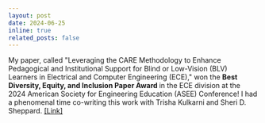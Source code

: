 ```yaml
---
layout: post
date: 2024-06-25
inline: true
related_posts: false
---
```


My paper, called "Leveraging the CARE Methodology to Enhance Pedagogical and Institutional Support for Blind or Low-Vision (BLV) Learners in Electrical and Computer Engineering (ECE)," won the <b> Best Diversity, Equity, and Inclusion Paper Award </b> in the ECE division at the 2024 American Society for Engineering Education (ASEE) Conference! I had a phenomenal time co-writing this work with Trisha Kulkarni and Sheri D. Sheppard. [[Link]](https://sites.asee.org/eced/awards/)